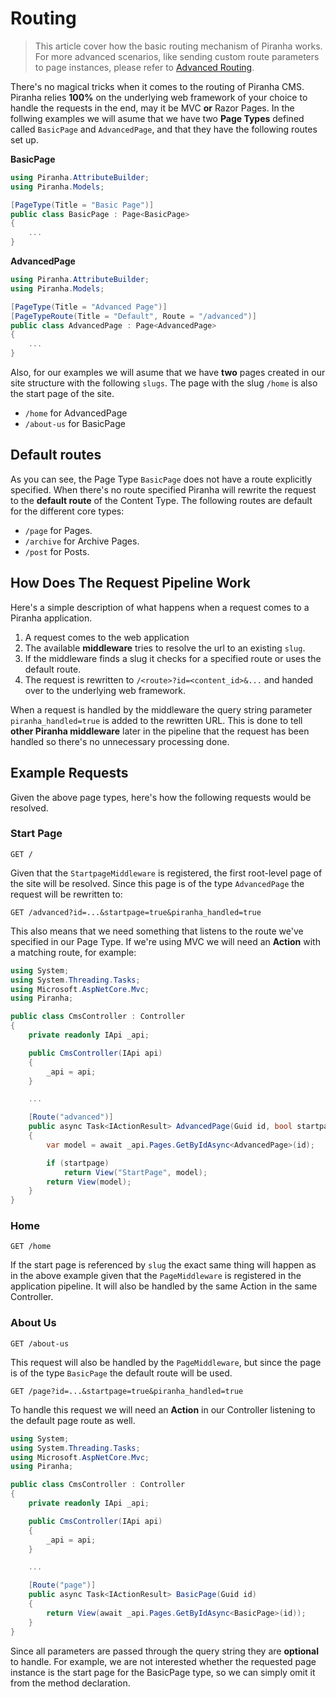 # Routing

> This article cover how the basic routing mechanism of Piranha works. For more advanced scenarios, like sending custom route parameters to page instances, please refer to [Advanced Routing](routing/advanced-routing).

There's no magical tricks when it comes to the routing of Piranha CMS. Piranha relies **100%** on the underlying web framework of your choice to handle the requests in the end, may it be MVC **or** Razor Pages. In the follwing examples we will asume that we have two **Page Types** defined called `BasicPage` and `AdvancedPage`, and that they have the following routes set up.

**BasicPage**

~~~ csharp
using Piranha.AttributeBuilder;
using Piranha.Models;

[PageType(Title = "Basic Page")]
public class BasicPage : Page<BasicPage>
{
    ...
}
~~~

**AdvancedPage**

~~~ csharp
using Piranha.AttributeBuilder;
using Piranha.Models;

[PageType(Title = "Advanced Page")]
[PageTypeRoute(Title = "Default", Route = "/advanced")]
public class AdvancedPage : Page<AdvancedPage>
{
    ...
}
~~~

Also, for our examples we will asume that we have **two** pages created in our site structure with the following `slugs`. The page with the slug `/home` is also the start page of the site.

* `/home` for AdvancedPage
* `/about-us` for BasicPage

## Default routes

As you can see, the Page Type `BasicPage` does not have a route explicitly specified. When there's no route specified Piranha will rewrite the request to the **default route** of the Content Type. The following routes are default for the different core types:

* `/page` for Pages.
* `/archive` for Archive Pages.
* `/post` for Posts.

## How Does The Request Pipeline Work

Here's a simple description of what happens when a request comes to a Piranha application.

1. A request comes to the web application
2. The available **middleware** tries to resolve the url to an existing `slug`.
3. If the middleware finds a slug it checks for a specified route or uses the default route.
4. The request is rewritten to `/<route>?id=<content_id>&...` and handed over to the underlying web framework.

When a request is handled by the middleware the query string parameter `piranha_handled=true` is added to the rewritten URL. This is done to tell **other Piranha middleware** later in the pipeline that the request has been handled so there's no unnecessary processing done.

## Example Requests

Given the above page types, here's how the following requests would be resolved.

### Start Page

`GET /`

Given that the `StartpageMiddleware` is registered, the first root-level page of the site will be resolved. Since this page is of the type `AdvancedPage` the request will be rewritten to:

`GET /advanced?id=...&startpage=true&piranha_handled=true`

This also means that we need something that listens to the route we've specified in our Page Type. If we're using MVC we will need an **Action** with a matching route, for example:

~~~ csharp
using System;
using System.Threading.Tasks;
using Microsoft.AspNetCore.Mvc;
using Piranha;

public class CmsController : Controller
{
    private readonly IApi _api;

    public CmsController(IApi api)
    {
        _api = api;
    }

    ...

    [Route("advanced")]
    public async Task<IActionResult> AdvancedPage(Guid id, bool startpage)
    {
        var model = await _api.Pages.GetByIdAsync<AdvancedPage>(id);

        if (startpage)
            return View("StartPage", model);
        return View(model);
    }
}
~~~

### Home

`GET /home`

If the start page is referenced by `slug` the exact same thing will happen as in the above example given that the `PageMiddleware` is registered in the application pipeline. It will also be handled by the same Action in the same Controller.

### About Us

`GET /about-us`

This request will also be handled by the `PageMiddleware`, but since the page is of the type `BasicPage` the default route will be used.

`GET /page?id=...&startpage=true&piranha_handled=true`

To handle this request we will need an **Action** in our Controller listening to the default page route as well.

~~~ csharp
using System;
using System.Threading.Tasks;
using Microsoft.AspNetCore.Mvc;
using Piranha;

public class CmsController : Controller
{
    private readonly IApi _api;

    public CmsController(IApi api)
    {
        _api = api;
    }

    ...

    [Route("page")]
    public async Task<IActionResult> BasicPage(Guid id)
    {
        return View(await _api.Pages.GetByIdAsync<BasicPage>(id));
    }
}
~~~

Since all parameters are passed through the query string they are **optional** to handle. For example, we are not interested whether the requested page instance is the start page for the BasicPage type, so we can simply omit it from the method declaration.
